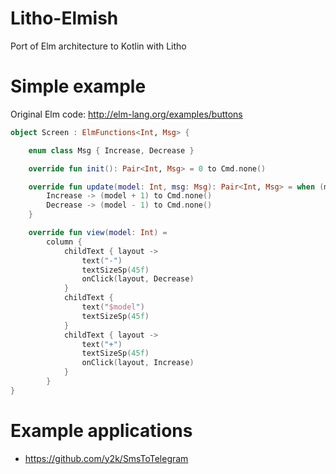 # Litho-Elmish

Port of Elm architecture to Kotlin with Litho

# Simple example

Original Elm code: http://elm-lang.org/examples/buttons

```kotlin
object Screen : ElmFunctions<Int, Msg> {

    enum class Msg { Increase, Decrease }

    override fun init(): Pair<Int, Msg> = 0 to Cmd.none()

    override fun update(model: Int, msg: Msg): Pair<Int, Msg> = when (msg) {
        Increase -> (model + 1) to Cmd.none()
        Decrease -> (model - 1) to Cmd.none()
    }

    override fun view(model: Int) =
        column {
            childText { layout ->
                text("-")
                textSizeSp(45f)
                onClick(layout, Decrease)
            }
            childText {
                text("$model")
                textSizeSp(45f)
            }
            childText { layout ->
                text("+")
                textSizeSp(45f)
                onClick(layout, Increase)
            }
        }
}
```

# Example applications

- https://github.com/y2k/SmsToTelegram
